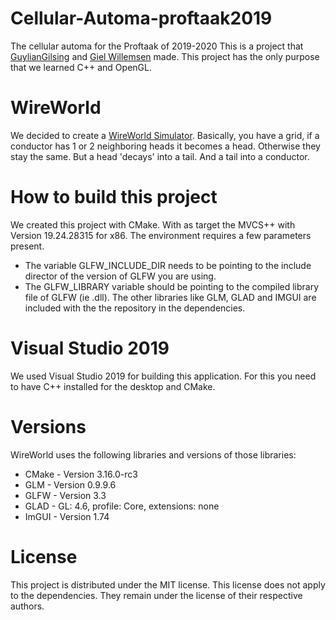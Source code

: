 # Cellular-Automa-proftaak2019
The cellular automa for the Proftaak of 2019-2020
This is a project that [GuylianGilsing](https://github.com/GuylianGilsing) and [Giel Willemsen](https://github.com/GWillemsen) made. This project has the only purpose that we learned C++ and OpenGL. 

# WireWorld
We decided to create a [WireWorld Simulator](https://en.wikipedia.org/wiki/Wireworld). Basically, you have a grid, if a conductor has 1 or 2 neighboring heads it becomes a head. Otherwise they stay the same. But a head 'decays' into a tail. And a tail into a conductor.

# How to build this project
We created this project with CMake. With as target the MVCS++ with Version 19.24.28315 for x86. The environment requires a few parameters present. 
- The variable GLFW_INCLUDE_DIR needs to be pointing to the include director of the version of GLFW you are using.
- The GLFW_LIBRARY variable should be pointing to the compiled library file of GLFW (ie .dll).
The other libraries like GLM, GLAD and IMGUI are included with the the repository in the dependencies.

# Visual Studio 2019
We used Visual Studio 2019 for building this application. For this you need to have C++ installed for the desktop and CMake.

# Versions
WireWorld uses the following libraries and versions of those libraries:
- CMake - Version 3.16.0-rc3
- GLM - Version 0.9.9.6
- GLFW - Version 3.3
- GLAD - GL: 4.6, profile: Core, extensions: none
- ImGUI - Version 1.74

# License
This project is distributed under the MIT license. This license does not apply to the dependencies. They remain under the license of their respective authors.
